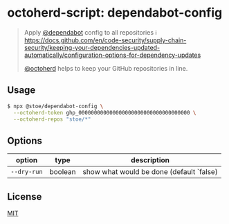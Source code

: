 # octoherd-script: dependabot-config

> Apply [@dependabot](https://github.com/dependabot) config to all repositories
> ℹ️ https://docs.github.com/en/code-security/supply-chain-security/keeping-your-dependencies-updated-automatically/configuration-options-for-dependency-updates
>
> [@octoherd](https://github.com/octoherd/) helps to keep your GitHub repositories in line.

## Usage

```sh
$ npx @stoe/dependabot-config \
  --octoherd-token ghp_000000000000000000000000000000000000 \
  --octoherd-repos "stoe/*"
```

## Options

| option      | type    | description                              |
| ----------- | ------- | ---------------------------------------- |
| `--dry-run` | boolean | show what would be done (default `false) |

## License

[MIT](license)

